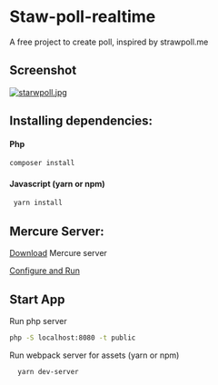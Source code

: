 # Staw-poll-realtime

A free project to create poll, inspired by strawpoll.me

## Screenshot
[![starwpoll.jpg](https://i.postimg.cc/MGgyzzX5/starwpoll.jpg)](https://postimg.cc/R3Q3R57J)

## Installing dependencies:

#### Php

```bash
composer install
```
#### Javascript (yarn or npm)

```bash
 yarn install
```

## Mercure Server:

[Download](https://github.com/dunglas/mercure/releases) Mercure server

[Configure and Run](https://mercure.rocks/docs/hub/install)


## Start App
  Run php server
  
```bash
php -S localhost:8080 -t public
```
Run webpack server for assets (yarn or npm)

```bash
  yarn dev-server
```




